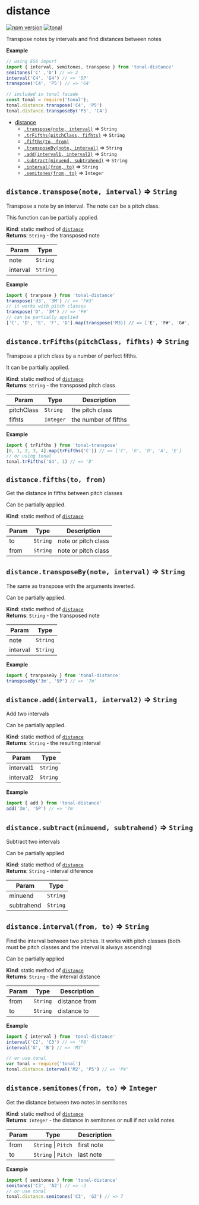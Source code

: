 <a name="module_distance"></a>

# distance
[![npm version](https://img.shields.io/npm/v/tonal-distance.svg)](https://www.npmjs.com/package/tonal-distance)
[![tonal](https://img.shields.io/badge/tonal-distance-yellow.svg)](https://github.com/danigb/tonal/tree/master/packages/tonal/distance)

Transpose notes by intervals and find distances between notes

**Example**  
```js
// using ES6 import
import { interval, semitones, transpose } from 'tonal-distance'
semitones('C' ,'D') // => 2
interval('C4', 'G4') // => '5P'
transpose('C4', 'P5') // => 'G4'

// included in tonal facade
const tonal = require('tonal');
tonal.distance.transpose('C4', 'P5')
tonal.distance.transposeBy('P5', 'C4')
```

* [distance](#module_distance)
    * [`.transpose(note, interval)`](#module_distance.transpose) ⇒ <code>String</code>
    * [`.trFifths(pitchClass, fifhts)`](#module_distance.trFifths) ⇒ <code>String</code>
    * [`.fifths(to, from)`](#module_distance.fifths)
    * [`.transposeBy(note, interval)`](#module_distance.transposeBy) ⇒ <code>String</code>
    * [`.add(interval1, interval2)`](#module_distance.add) ⇒ <code>String</code>
    * [`.subtract(minuend, subtrahend)`](#module_distance.subtract) ⇒ <code>String</code>
    * [`.interval(from, to)`](#module_distance.interval) ⇒ <code>String</code>
    * [`.semitones(from, to)`](#module_distance.semitones) ⇒ <code>Integer</code>

<a name="module_distance.transpose"></a>

## `distance.transpose(note, interval)` ⇒ <code>String</code>
Transpose a note by an interval. The note can be a pitch class.

This function can be partially applied.

**Kind**: static method of [<code>distance</code>](#module_distance)  
**Returns**: <code>String</code> - the transposed note  

| Param | Type |
| --- | --- |
| note | <code>String</code> | 
| interval | <code>String</code> | 

**Example**  
```js
import { tranpose } from 'tonal-distance'
transpose('d3', '3M') // => 'F#3'
// it works with pitch classes
transpose('D', '3M') // => 'F#'
// can be partially applied
['C', 'D', 'E', 'F', 'G'].map(transpose('M3)) // => ['E', 'F#', 'G#', 'A', 'B']
```
<a name="module_distance.trFifths"></a>

## `distance.trFifths(pitchClass, fifhts)` ⇒ <code>String</code>
Transpose a pitch class by a number of perfect fifths. 

It can be partially applied.

**Kind**: static method of [<code>distance</code>](#module_distance)  
**Returns**: <code>String</code> - the transposed pitch class  

| Param | Type | Description |
| --- | --- | --- |
| pitchClass | <code>String</code> | the pitch class |
| fifhts | <code>Integer</code> | the number of fifths |

**Example**  
```js
import { trFifths } from 'tonal-transpose'
[0, 1, 2, 3, 4].map(trFifths('C')) // => ['C', 'G', 'D', 'A', 'E']
// or using tonal
tonal.trFifths('G4', 1) // => 'D'
```
<a name="module_distance.fifths"></a>

## `distance.fifths(to, from)`
Get the distance in fifths between pitch classes

Can be partially applied.

**Kind**: static method of [<code>distance</code>](#module_distance)  

| Param | Type | Description |
| --- | --- | --- |
| to | <code>String</code> | note or pitch class |
| from | <code>String</code> | note or pitch class |

<a name="module_distance.transposeBy"></a>

## `distance.transposeBy(note, interval)` ⇒ <code>String</code>
The same as transpose with the arguments inverted.

Can be partially applied.

**Kind**: static method of [<code>distance</code>](#module_distance)  
**Returns**: <code>String</code> - the transposed note  

| Param | Type |
| --- | --- |
| note | <code>String</code> | 
| interval | <code>String</code> | 

**Example**  
```js
import { tranposeBy } from 'tonal-distance'
transposeBy('3m', '5P') // => '7m'
```
<a name="module_distance.add"></a>

## `distance.add(interval1, interval2)` ⇒ <code>String</code>
Add two intervals 

Can be partially applied.

**Kind**: static method of [<code>distance</code>](#module_distance)  
**Returns**: <code>String</code> - the resulting interval  

| Param | Type |
| --- | --- |
| interval1 | <code>String</code> | 
| interval2 | <code>String</code> | 

**Example**  
```js
import { add } from 'tonal-distance'
add('3m', '5P') // => '7m'
```
<a name="module_distance.subtract"></a>

## `distance.subtract(minuend, subtrahend)` ⇒ <code>String</code>
Subtract two intervals

Can be partially applied

**Kind**: static method of [<code>distance</code>](#module_distance)  
**Returns**: <code>String</code> - interval diference  

| Param | Type |
| --- | --- |
| minuend | <code>String</code> | 
| subtrahend | <code>String</code> | 

<a name="module_distance.interval"></a>

## `distance.interval(from, to)` ⇒ <code>String</code>
Find the interval between two pitches. It works with pitch classes 
(both must be pitch classes and the interval is always ascending)

Can be partially applied

**Kind**: static method of [<code>distance</code>](#module_distance)  
**Returns**: <code>String</code> - the interval distance  

| Param | Type | Description |
| --- | --- | --- |
| from | <code>String</code> | distance from |
| to | <code>String</code> | distance to |

**Example**  
```js
import { interval } from 'tonal-distance'
interval('C2', 'C3') // => 'P8'
interval('G', 'B') // => 'M3'

// or use tonal
var tonal = require('tonal')
tonal.distance.interval('M2', 'P5') // => 'P4'
```
<a name="module_distance.semitones"></a>

## `distance.semitones(from, to)` ⇒ <code>Integer</code>
Get the distance between two notes in semitones

**Kind**: static method of [<code>distance</code>](#module_distance)  
**Returns**: <code>Integer</code> - the distance in semitones or null if not valid notes  

| Param | Type | Description |
| --- | --- | --- |
| from | <code>String</code> \| <code>Pitch</code> | first note |
| to | <code>String</code> \| <code>Pitch</code> | last note |

**Example**  
```js
import { semitones } from 'tonal-distance'
semitones('C3', 'A2') // => -3
// or use tonal
tonal.distance.semitones('C3', 'G3') // => 7
```
